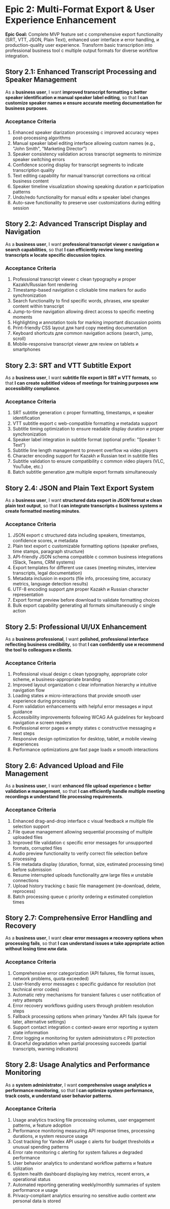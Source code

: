 # Epic 2: Multi-Format Export & User Experience Enhancement

**Epic Goal:** Complete MVP feature set с comprehensive export functionality (SRT, VTT, JSON, Plain Text), enhanced user interface и error handling, и production-quality user experience. Transform basic transcription into professional business tool с multiple output formats for diverse workflow integration.

## Story 2.1: Enhanced Transcript Processing and Speaker Management

As a **business user**,
I want **improved transcript formatting с better speaker identification и manual speaker label editing**,
so that **I can customize speaker names и ensure accurate meeting documentation for business purposes**.

### Acceptance Criteria
1. Enhanced speaker diarization processing с improved accuracy через post-processing algorithms
2. Manual speaker label editing interface allowing custom names (e.g., "John Smith", "Marketing Director")
3. Speaker consistency validation across transcript segments to minimize speaker switching errors
4. Confidence scoring display for transcript segments to indicate transcription quality
5. Text editing capability for manual transcript corrections на critical business content
6. Speaker timeline visualization showing speaking duration и participation patterns
7. Undo/redo functionality for manual edits и speaker label changes
8. Auto-save functionality to preserve user customizations during editing session

## Story 2.2: Advanced Transcript Display and Navigation

As a **business user**,
I want **professional transcript viewer с navigation и search capabilities**,
so that **I can efficiently review long meeting transcripts и locate specific discussion topics**.

### Acceptance Criteria
1. Professional transcript viewer с clean typography и proper Kazakh/Russian font rendering
2. Timestamp-based navigation с clickable time markers for audio synchronization
3. Search functionality to find specific words, phrases, или speaker content within transcript
4. Jump-to-time navigation allowing direct access to specific meeting moments
5. Highlighting и annotation tools for marking important discussion points
6. Print-friendly CSS layout для hard copy meeting documentation
7. Keyboard shortcuts для common navigation actions (search, jump, scroll)
8. Mobile-responsive transcript viewer для review on tablets и smartphones

## Story 2.3: SRT and VTT Subtitle Export

As a **business user**,
I want **subtitle file export in SRT и VTT formats**,
so that **I can create subtitled videos of meetings for training purposes или accessibility compliance**.

### Acceptance Criteria
1. SRT subtitle generation с proper formatting, timestamps, и speaker identification
2. VTT subtitle export с web-compatible formatting и metadata support
3. Subtitle timing optimization to ensure readable display duration и proper synchronization
4. Speaker label integration in subtitle format (optional prefix: "Speaker 1: Text")
5. Subtitle line length management to prevent overflow на video players
6. Character encoding support for Kazakh и Russian text in subtitle files
7. Subtitle validation to ensure compatibility с common video players (VLC, YouTube, etc.)
8. Batch subtitle generation для multiple export formats simultaneously

## Story 2.4: JSON and Plain Text Export System

As a **business user**,
I want **structured data export in JSON format и clean plain text output**,
so that **I can integrate transcripts с business systems и create formatted meeting minutes**.

### Acceptance Criteria
1. JSON export с structured data including speakers, timestamps, confidence scores, и metadata
2. Plain text export с customizable formatting options (speaker prefixes, time stamps, paragraph structure)
3. API-friendly JSON schema compatible с common business integrations (Slack, Teams, CRM systems)
4. Export templates for different use cases (meeting minutes, interview transcripts, legal documentation)
5. Metadata inclusion in exports (file info, processing time, accuracy metrics, language detection results)
6. UTF-8 encoding support для proper Kazakh и Russian character representation
7. Export format preview before download to validate formatting choices
8. Bulk export capability generating all formats simultaneously с single action

## Story 2.5: Professional UI/UX Enhancement

As a **business professional**,
I want **polished, professional interface reflecting business credibility**,
so that **I can confidently use и recommend the tool to colleagues и clients**.

### Acceptance Criteria
1. Professional visual design с clean typography, appropriate color scheme, и business-appropriate branding
2. Improved layout organization с clear information hierarchy и intuitive navigation flow
3. Loading states и micro-interactions that provide smooth user experience during processing
4. Form validation enhancements with helpful error messages и input guidance
5. Accessibility improvements following WCAG AA guidelines for keyboard navigation и screen readers
6. Professional error pages и empty states с constructive messaging и next steps
7. Responsive design optimization for desktop, tablet, и mobile viewing experiences
8. Performance optimizations для fast page loads и smooth interactions

## Story 2.6: Advanced Upload and File Management

As a **business user**,
I want **enhanced file upload experience с better validation и management**,
so that **I can efficiently handle multiple meeting recordings и understand file processing requirements**.

### Acceptance Criteria
1. Enhanced drag-and-drop interface с visual feedback и multiple file selection support
2. File queue management allowing sequential processing of multiple uploaded files
3. Improved file validation с specific error messages for unsupported formats, corrupted files
4. Audio preview functionality to verify correct file selection before processing
5. File metadata display (duration, format, size, estimated processing time) before submission
6. Resume interrupted uploads functionality для large files и unstable connections
7. Upload history tracking с basic file management (re-download, delete, reprocess)
8. Batch processing queue с priority ordering и estimated completion times

## Story 2.7: Comprehensive Error Handling and Recovery

As a **business user**,
I want **clear error messages и recovery options when processing fails**,
so that **I can understand issues и take appropriate action without losing time или data**.

### Acceptance Criteria
1. Comprehensive error categorization (API failures, file format issues, network problems, quota exceeded)
2. User-friendly error messages с specific guidance for resolution (not technical error codes)
3. Automatic retry mechanisms for transient failures с user notification of retry attempts
4. Error recovery workflows guiding users through problem resolution steps
5. Fallback processing options when primary Yandex API fails (queue for later, alternative settings)
6. Support contact integration с context-aware error reporting и system state information
7. Error logging и monitoring for system administrators с PII protection
8. Graceful degradation when partial processing succeeds (partial transcripts, warning indicators)

## Story 2.8: Usage Analytics and Performance Monitoring

As a **system administrator**,
I want **comprehensive usage analytics и performance monitoring**,
so that **I can optimize system performance, track costs, и understand user behavior patterns**.

### Acceptance Criteria
1. Usage analytics tracking file processing volumes, user engagement patterns, и feature adoption
2. Performance monitoring measuring API response times, processing durations, и system resource usage
3. Cost tracking for Yandex API usage с alerts for budget thresholds и unusual spending patterns
4. Error rate monitoring с alerting for system failures и degraded performance
5. User behavior analytics to understand workflow patterns и feature utilization
6. System health dashboard displaying key metrics, recent errors, и operational status
7. Automated reporting generating weekly/monthly summaries of system performance и usage
8. Privacy-compliant analytics ensuring no sensitive audio content или personal data is stored

